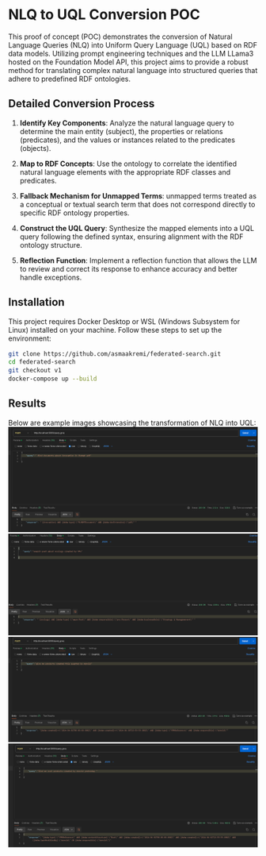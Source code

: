 # NLQ to UQL Conversion POC

This proof of concept (POC) demonstrates the conversion of Natural Language Queries (NLQ) into Uniform Query Language (UQL) based on RDF data models. Utilizing prompt engineering techniques and the LLM LLama3 hosted on the Foundation Model API, this project aims to provide a robust method for translating complex natural language into structured queries that adhere to predefined RDF ontologies.

## Detailed Conversion Process

1. **Identify Key Components**:
   Analyze the natural language query to determine the main entity (subject), the properties or relations (predicates), and the values or instances related to the predicates (objects).

2. **Map to RDF Concepts**:
   Use the ontology to correlate the identified natural language elements with the appropriate RDF classes and predicates.

3. **Fallback Mechanism for Unmapped Terms**:
  unmapped terms treated as a conceptual or textual search term that does not correspond directly to specific RDF ontology properties.

4. **Construct the UQL Query**:
   Synthesize the mapped elements into a UQL query following the defined syntax, ensuring alignment with the RDF ontology structure.

5. **Reflection Function**:
   Implement a reflection function that allows the LLM to review and correct its response to enhance accuracy and better handle exceptions.

## Installation

This project requires Docker Desktop or WSL (Windows Subsystem for Linux) installed on your machine. Follow these steps to set up the environment:

```bash
git clone https://github.com/asmaakremi/federated-search.git
cd federated-search
git checkout v1
docker-compose up --build
```
## Results
Below are example images showcasing the transformation of NLQ into UQL:
![Query n°1](images/document.png)
![Query n°2](images/post.png)
![Query n°3](images/prd.png)
![Query n°4](images/root_prod.png)
